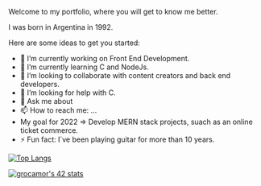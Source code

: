 Welcome to my portfolio, where you will get to know me better.

I was born in Argentina in 1992.

Here are some ideas to get you started:

- 🔭 I’m currently working on Front End Development. 
- 🌱 I’m currently learning C and NodeJs.
- 👯 I’m looking to collaborate with content creators and back end developers.
- 🤔 I’m looking for help with C.
- 💬 Ask me about 
- 📫 How to reach me: ...
- My goal for 2022 => Develop MERN stack projects, suach as an online ticket commerce.
- ⚡ Fun fact: I´ve been playing guitar for more than 10 years.

[![Top Langs](https://github-readme-stats.vercel.app/api/top-langs?username=gonzaloRocamora&layout=compact)](https://github.com/gonzaloRocamora/github-readme-stats)

[![grocamor's 42 stats](https://badge42.vercel.app/api/v2/cl53s54kj001109mfq5594p2y/stats?cursusId=21&coalitionId=206)](https://github.com/JaeSeoKim/badge42)


